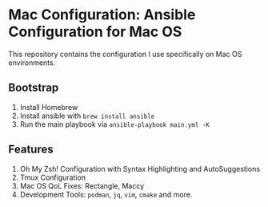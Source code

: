 # Mac Configuration: Ansible Configuration for Mac OS

This repository contains the configuration I use specifically on Mac OS environments.

## Bootstrap

1. Install Homebrew
2. Install ansible with `brew install ansible`
3. Run the main playbook via `ansible-playbook main.yml -K`

## Features

1. Oh My Zsh! Configuration with Syntax Highlighting and AutoSuggestions
2. Tmux Configuration
3. Mac OS QoL Fixes: Rectangle, Maccy
4. Development Tools: `podman`, `jq`, `vim`, `cmake` and more.
